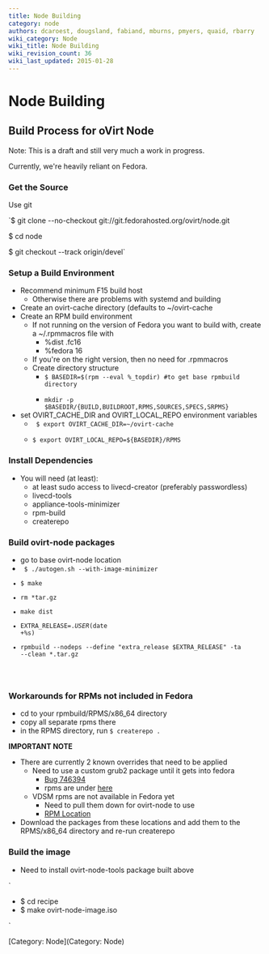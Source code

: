 ```yaml
---
title: Node Building
category: node
authors: dcaroest, dougsland, fabiand, mburns, pmyers, quaid, rbarry
wiki_category: Node
wiki_title: Node Building
wiki_revision_count: 36
wiki_last_updated: 2015-01-28
---
```


# Node Building

## Build Process for oVirt Node

Note: This is a draft and still very much a work in progress.

Currently, we're heavily reliant on Fedora.

### Get the Source

Use git

`$ git clone --no-checkout git://git.fedorahosted.org/ovirt/node.git

$ cd node

$ git checkout --track origin/devel`

### Setup a Build Environment

*   Recommend minimum F15 build host
    -   Otherwise there are problems with systemd and building
*   Create an ovirt-cache directory (defaults to ~/ovirt-cache
*   Create an RPM build environment
    -   If not running on the version of Fedora you want to build with, create a ~/.rpmmacros file with
        -   %dist .fc16
        -   %fedora 16
    -   If you're on the right version, then no need for .rpmmacros
    -   Create directory structure
        -   <code>$ BASEDIR=$(rpm --eval %_topdir) #to get base rpmbuild directory
        -   mkdir -p $BASEDIR/{BUILD,BUILDROOT,RPMS,SOURCES,SPECS,SRPMS}</code>
*   set OVIRT_CACHE_DIR and OVIRT_LOCAL_REPO environment variables
    -   <code> $ export OVIRT_CACHE_DIR=~/ovirt-cache
    -   $ export OVIRT_LOCAL_REPO=${BASEDIR}/RPMS </code>

### Install Dependencies

*   You will need (at least):
    -   at least sudo access to livecd-creator (preferably passwordless)
    -   livecd-tools
    -   appliance-tools-minimizer
    -   rpm-build
    -   createrepo

### Build ovirt-node packages

*   go to base ovirt-node location
*   <code> $ ./autogen.sh --with-image-minimizer
*   $ make
*   rm \*tar.gz
*   make dist
*   EXTRA_RELEASE=.$USER$(date +%s)
*   rpmbuild --nodeps --define "extra_release $EXTRA_RELEASE" -ta --clean \*.tar.gz

</code>

### Workarounds for RPMs not included in Fedora

*   cd to your rpmbuild/RPMS/x86_64 directory
*   copy all separate rpms there
*   in the RPMS directory, run `$ createrepo .`

**IMPORTANT NOTE**

*   There are currently 2 known overrides that need to be applied
    -   Need to use a custom grub2 package until it gets into fedora
        -   [Bug 746394](https://bugzilla.redhat.com/show_bug.cgi?id=746394)
        -   rpms are under [here](http://goldmann.fedorapeople.org/bz/746394)
    -   VDSM rpms are not available in Fedora yet
        -   Need to pull them down for ovirt-node to use
        -   [RPM Location](http://fsimonce.fedorapeople.org/vdsm/)
*   Download the packages from these locations and add them to the RPMS/x86_64 directory and re-run createrepo

### Build the image

*   Need to install ovirt-node-tools package built above

`

* $ cd recipe
* $ make ovirt-node-image.iso

`

[Category: Node](Category: Node)
